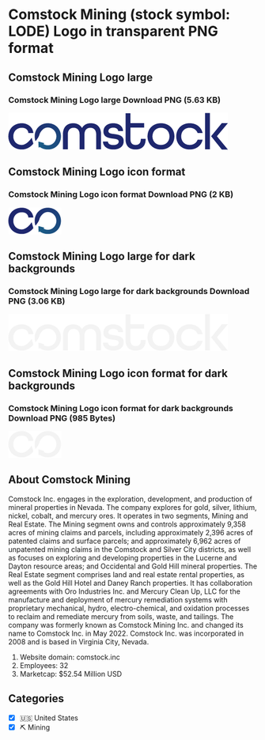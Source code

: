 # Comstock Mining (stock symbol: LODE) Logo in transparent PNG format

## Comstock Mining Logo large

### Comstock Mining Logo large Download PNG (5.63 KB)

![Comstock Mining Logo large Download PNG (5.63 KB)](/img/orig/LODE_BIG-b9e58b83.png)

## Comstock Mining Logo icon format

### Comstock Mining Logo icon format Download PNG (2 KB)

![Comstock Mining Logo icon format Download PNG (2 KB)](/img/orig/LODE-63b7f8ec.png)

## Comstock Mining Logo large for dark backgrounds

### Comstock Mining Logo large for dark backgrounds Download PNG (3.06 KB)

![Comstock Mining Logo large for dark backgrounds Download PNG (3.06 KB)](/img/orig/LODE_BIG.D-d401537e.png)

## Comstock Mining Logo icon format for dark backgrounds

### Comstock Mining Logo icon format for dark backgrounds Download PNG (985 Bytes)

![Comstock Mining Logo icon format for dark backgrounds Download PNG (985 Bytes)](/img/orig/LODE.D-6c9e5816.png)

## About Comstock Mining

Comstock Inc. engages in the exploration, development, and production of mineral properties in Nevada. The company explores for gold, silver, lithium, nickel, cobalt, and mercury ores. It operates in two segments, Mining and Real Estate. The Mining segment owns and controls approximately 9,358 acres of mining claims and parcels, including approximately 2,396 acres of patented claims and surface parcels; and approximately 6,962 acres of unpatented mining claims in the Comstock and Silver City districts, as well as focuses on exploring and developing properties in the Lucerne and Dayton resource areas; and Occidental and Gold Hill mineral properties. The Real Estate segment comprises land and real estate rental properties, as well as the Gold Hill Hotel and Daney Ranch properties. It has collaboration agreements with Oro Industries Inc. and Mercury Clean Up, LLC for the manufacture and deployment of mercury remediation systems with proprietary mechanical, hydro, electro-chemical, and oxidation processes to reclaim and remediate mercury from soils, waste, and tailings. The company was formerly known as Comstock Mining Inc. and changed its name to Comstock Inc. in May 2022. Comstock Inc. was incorporated in 2008 and is based in Virginia City, Nevada.

1. Website domain: comstock.inc
2. Employees: 32
3. Marketcap: $52.54 Million USD


## Categories
- [x] 🇺🇸 United States
- [x] ⛏️ Mining
